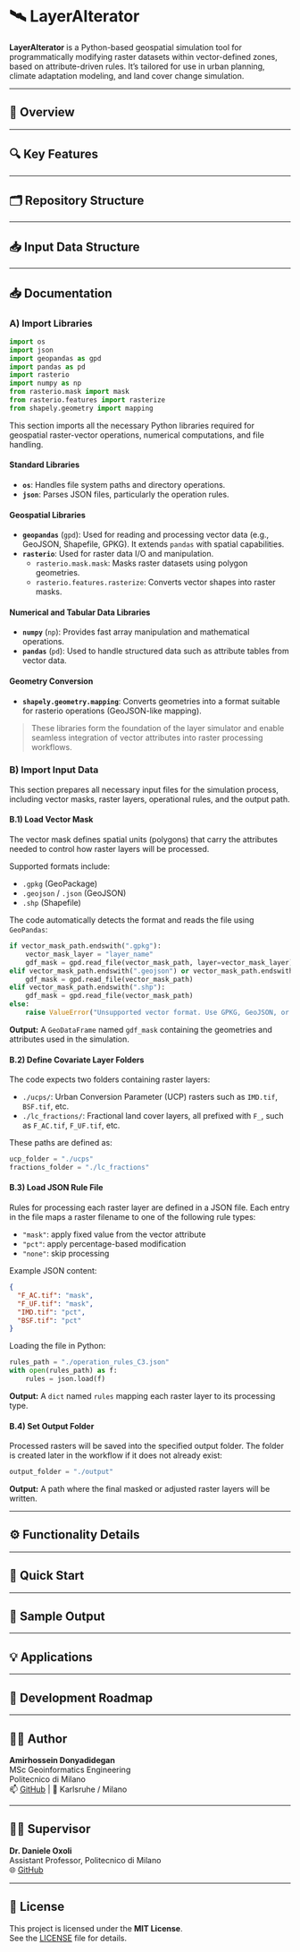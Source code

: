 # 🛰️ LayerAlterator

**LayerAlterator** is a Python-based geospatial simulation tool for programmatically modifying raster datasets within vector-defined zones, based on attribute-driven rules. It’s tailored for use in urban planning, climate adaptation modeling, and land cover change simulation.

---

## 📌 Overview

---

## 🔍 Key Features

---

## 🗂️ Repository Structure

---

## 📥 Input Data Structure

---

## 📥 Documentation

### A) Import Libraries

```python
import os
import json
import geopandas as gpd
import pandas as pd
import rasterio
import numpy as np
from rasterio.mask import mask
from rasterio.features import rasterize
from shapely.geometry import mapping
```

This section imports all the necessary Python libraries required for geospatial raster-vector operations, numerical computations, and file handling.

#### Standard Libraries
- **`os`**: Handles file system paths and directory operations.
- **`json`**: Parses JSON files, particularly the operation rules.

#### Geospatial Libraries
- **`geopandas`** (`gpd`): Used for reading and processing vector data (e.g., GeoJSON, Shapefile, GPKG). It extends `pandas` with spatial capabilities.
- **`rasterio`**: Used for raster data I/O and manipulation.
  - `rasterio.mask.mask`: Masks raster datasets using polygon geometries.
  - `rasterio.features.rasterize`: Converts vector shapes into raster masks.

#### Numerical and Tabular Data Libraries
- **`numpy`** (`np`): Provides fast array manipulation and mathematical operations.
- **`pandas`** (`pd`): Used to handle structured data such as attribute tables from vector data.

#### Geometry Conversion
- **`shapely.geometry.mapping`**: Converts geometries into a format suitable for rasterio operations (GeoJSON-like mapping).

> These libraries form the foundation of the layer simulator and enable seamless integration of vector attributes into raster processing workflows.

### B) Import Input Data

This section prepares all necessary input files for the simulation process, including vector masks, raster layers, operational rules, and the output path.

#### B.1) Load Vector Mask

The vector mask defines spatial units (polygons) that carry the attributes needed to control how raster layers will be processed.

Supported formats include:
- `.gpkg` (GeoPackage)
- `.geojson` / `.json` (GeoJSON)
- `.shp` (Shapefile)

The code automatically detects the format and reads the file using `GeoPandas`:

```python
if vector_mask_path.endswith(".gpkg"):
    vector_mask_layer = "layer_name"
    gdf_mask = gpd.read_file(vector_mask_path, layer=vector_mask_layer)
elif vector_mask_path.endswith(".geojson") or vector_mask_path.endswith(".json"):
    gdf_mask = gpd.read_file(vector_mask_path)
elif vector_mask_path.endswith(".shp"):
    gdf_mask = gpd.read_file(vector_mask_path)
else:
    raise ValueError("Unsupported vector format. Use GPKG, GeoJSON, or Shapefile.")
```

**Output:** A `GeoDataFrame` named `gdf_mask` containing the geometries and attributes used in the simulation.

#### B.2) Define Covariate Layer Folders

The code expects two folders containing raster layers:
- `./ucps/`: Urban Conversion Parameter (UCP) rasters such as `IMD.tif`, `BSF.tif`, etc.
- `./lc_fractions/`: Fractional land cover layers, all prefixed with `F_`, such as `F_AC.tif`, `F_UF.tif`, etc.

These paths are defined as:

```python
ucp_folder = "./ucps"
fractions_folder = "./lc_fractions"
```

#### B.3) Load JSON Rule File

Rules for processing each raster layer are defined in a JSON file. Each entry in the file maps a raster filename to one of the following rule types:
- `"mask"`: apply fixed value from the vector attribute
- `"pct"`: apply percentage-based modification
- `"none"`: skip processing

Example JSON content:

```json
{
  "F_AC.tif": "mask",
  "F_UF.tif": "mask",
  "IMD.tif": "pct",
  "BSF.tif": "pct"
}
```

Loading the file in Python:

```python
rules_path = "./operation_rules_C3.json"
with open(rules_path) as f:
    rules = json.load(f)
```

**Output:** A `dict` named `rules` mapping each raster layer to its processing type.

#### B.4) Set Output Folder

Processed rasters will be saved into the specified output folder. The folder is created later in the workflow if it does not already exist:

```python
output_folder = "./output"
```

**Output:** A path where the final masked or adjusted raster layers will be written.

---

## ⚙️ Functionality Details

---

## 🚀 Quick Start

---

## 🧪 Sample Output


---

## 💡 Applications


---

## 🧰 Development Roadmap


---

## 🧑‍💼 Author

**Amirhossein Donyadidegan**  
MSc Geoinformatics Engineering  
Politecnico di Milano  
📫 [GitHub](https://github.com/AmirDonyadide) | 📍 Karlsruhe / Milano

---

## 🧑‍🏫 Supervisor

**Dr. Daniele Oxoli**  
Assistant Professor, Politecnico di Milano  
🌐 [GitHub](https://github.com/danioxoli)

---

## 📄 License

This project is licensed under the **MIT License**.  
See the [LICENSE](LICENSE) file for details.
